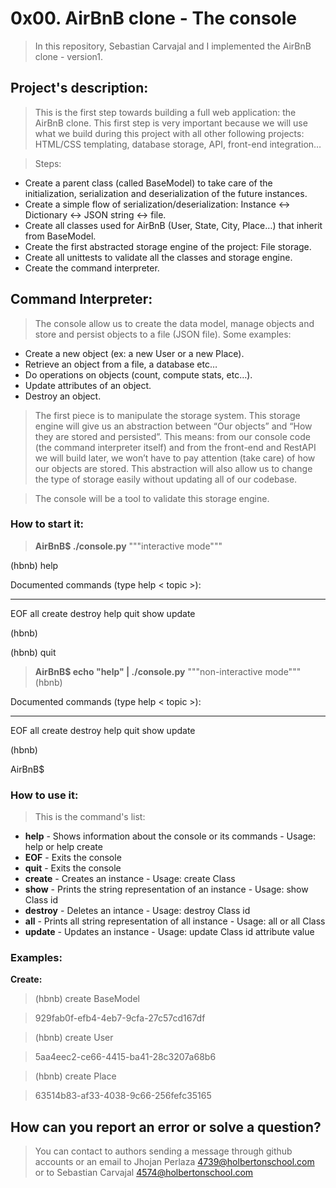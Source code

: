 # **0x00. AirBnB clone - The console**
>In this repository, Sebastian Carvajal and I implemented the AirBnB clone - version1.

## Project's description: 
>This is the first step towards building a full web application: the AirBnB clone. This first step is very important because we will use what we build during this project with all other following projects: HTML/CSS templating, database storage, API, front-end integration…

>Steps:
* Create a parent class (called BaseModel) to take care of the initialization, serialization and deserialization of the future instances.
* Create a simple flow of serialization/deserialization: Instance <-> Dictionary <-> JSON string <-> file.
* Create all classes used for AirBnB (User, State, City, Place…) that inherit from BaseModel.
* Create the first abstracted storage engine of the project: File storage.
* Create all unittests to validate all the classes and storage engine.
* Create the command interpreter.

## Command Interpreter:
> The console allow us to create the data model, manage objects and store and persist objects to a file (JSON file). Some examples:
* Create a new object (ex: a new User or a new Place).
* Retrieve an object from a file, a database etc…
* Do operations on objects (count, compute stats, etc…).
* Update attributes of an object.
* Destroy an object.

>The first piece is to manipulate the storage system. This storage engine will give us an abstraction between “Our objects” and “How they are stored and persisted”. This means: from our console code (the command interpreter itself) and from the front-end and RestAPI we will build later, we won’t have to pay attention (take care) of how our objects are stored. This abstraction will also allow us to change the type of storage easily without updating all of our codebase.

>The console will be a tool to validate this storage engine.


### How to start it:
>**AirBnB$ ./console.py** """interactive mode"""

(hbnb) help

Documented commands (type help < topic >):
__________________________________________
EOF     all     create     destroy     help     quit     show     update

(hbnb) 

(hbnb) quit

>**AirBnB$ echo "help" | ./console.py** """non-interactive mode"""
(hbnb)

Documented commands (type help < topic >):
__________________________________________
EOF     all     create     destroy     help     quit     show     update

(hbnb) 

AirBnB$

### How to use it:
>This is the command's list:
* **help** - Shows information about the console or its commands - Usage: help or help create
* **EOF** - Exits the console
* **quit** - Exits the console
* **create** - Creates an instance - Usage: create Class
* **show** - Prints the string representation of an instance - Usage: show Class id
* **destroy** - Deletes an intance - Usage: destroy Class id
* **all** - Prints all string representation of all instance - Usage: all or all Class
* **update** - Updates an instance - Usage: update Class id attribute value

### Examples:
**Create:**

>(hbnb) create BaseModel

>929fab0f-efb4-4eb7-9cfa-27c57cd167df

>(hbnb) create User

>5aa4eec2-ce66-4415-ba41-28c3207a68b6

>(hbnb) create Place

>63514b83-af33-4038-9c66-256fefc35165


## How can you report an error or solve a question?
> You can contact to authors sending a message through github accounts or an email to Jhojan Perlaza <4739@holbertonschool.com> or to Sebastian Carvajal <4574@holbertonschool.com>